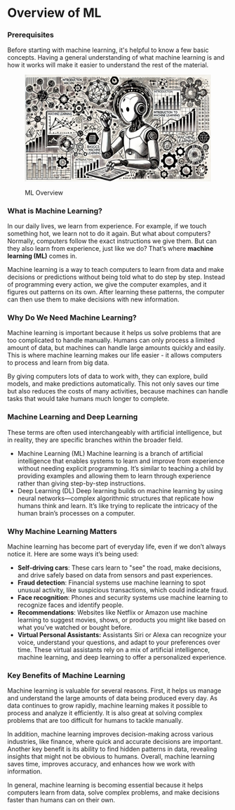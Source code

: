 # Overview of ML

### Prerequisites

Before starting with machine learning, it's helpful to know a few basic concepts. Having a general understanding of what machine learning is and how it works will make it easier to understand the rest of the material.

<div align="left">

<figure><img src="../../.gitbook/assets/image (12).png" alt="" width="563"><figcaption><p>ML Overview</p></figcaption></figure>

</div>

### What is Machine Learning?

In our daily lives, we learn from experience. For example, if we touch something hot, we learn not to do it again. But what about computers? Normally, computers follow the exact instructions we give them. But can they also learn from experience, just like we do? That’s where **machine learning (ML)** comes in.

Machine learning is a way to teach computers to learn from data and make decisions or predictions without being told what to do step by step. Instead of programming every action, we give the computer examples, and it figures out patterns on its own. After learning these patterns, the computer can then use them to make decisions with new information.

### Why Do We Need Machine Learning?

Machine learning is important because it helps us solve problems that are too complicated to handle manually. Humans can only process a limited amount of data, but machines can handle large amounts quickly and easily. This is where machine learning makes our life easier - it allows computers to process and learn from big data.

By giving computers lots of data to work with, they can explore, build models, and make predictions automatically. This not only saves our time but also reduces the costs of many activities, because machines can handle tasks that would take humans much longer to complete.

### Machine Learning and Deep Learning

These terms are often used interchangeably with artificial intelligence, but in reality, they are specific branches within the broader field.

* Machine Learning (ML) Machine learning is a branch of artificial intelligence that enables systems to learn and improve from experience without needing explicit programming. It’s similar to teaching a child by providing examples and allowing them to learn through experience rather than giving step-by-step instructions.
* Deep Learning (DL) Deep learning builds on machine learning by using neural networks—complex algorithmic structures that replicate how humans think and learn. It’s like trying to replicate the intricacy of the human brain’s processes on a computer.

### Why Machine Learning Matters

Machine learning has become part of everyday life, even if we don’t always notice it. Here are some ways it’s being used:

* **Self-driving cars**: These cars learn to "see" the road, make decisions, and drive safely based on data from sensors and past experiences.
* **Fraud detection**: Financial systems use machine learning to spot unusual activity, like suspicious transactions, which could indicate fraud.
* **Face recognition**: Phones and security systems use machine learning to recognize faces and identify people.
* **Recommendations**: Websites like Netflix or Amazon use machine learning to suggest movies, shows, or products you might like based on what you’ve watched or bought before.
* **Virtual Personal Assistants:** Assistants Siri or Alexa can recognize your voice, understand your questions, and adapt to your preferences over time. These virtual assistants rely on a mix of artificial intelligence, machine learning, and deep learning to offer a personalized experience.

### Key Benefits of Machine Learning

Machine learning is valuable for several reasons. First, it helps us manage and understand the large amounts of data being produced every day. As data continues to grow rapidly, machine learning makes it possible to process and analyze it efficiently. It is also great at solving complex problems that are too difficult for humans to tackle manually.&#x20;

In addition, machine learning improves decision-making across various industries, like finance, where quick and accurate decisions are important. Another key benefit is its ability to find hidden patterns in data, revealing insights that might not be obvious to humans. Overall, machine learning saves time, improves accuracy, and enhances how we work with information.

In general, machine learning is becoming essential because it helps computers learn from data, solve complex problems, and make decisions faster than humans can on their own.
